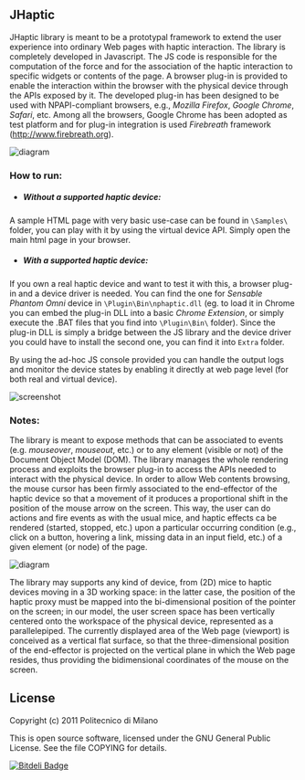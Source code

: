 JHaptic
-------

JHaptic library is meant to be a prototypal framework to extend the user experience into ordinary Web pages with haptic interaction. The library is completely developed in Javascript. The JS code is responsible for the computation of the force and for the association of the haptic interaction to specific widgets or contents of the page.
A browser plug-in is provided to enable the interaction within the browser with the physical device through the APIs exposed by it. The developed plug-in has been designed to be used with NPAPI-compliant browsers, e.g., *Mozilla Firefox*, *Google Chrome*, *Safari*, etc.
Among all the browsers, Google Chrome has been adopted as test platform and for plug-in integration is used *Firebreath* framework (http://www.firebreath.org).

![diagram](https://raw.github.com/guari/jhaptic/master/JS-Framework/Images/JH_basic_arch.png)

### How to run:

* ##### Without a supported haptic device:
A sample HTML page with very basic use-case can be found in ```\Samples\``` folder, you can play with it by using the virtual device API. Simply open the main html page in your browser.

* ##### With a supported haptic device:
If you own a real haptic device and want to test it with this, a browser plug-in and a device driver is needed. You can find the one for *Sensable Phantom Omni* device in ```\Plugin\Bin\nphaptic.dll```
(eg. to load it in Chrome you can embed the plug-in DLL into a basic *Chrome Extension*, or simply execute the .BAT files that you find into ```\Plugin\Bin\``` folder).
Since the plug-in DLL is simply a bridge between the JS library and the device driver you could have to install the second one, you can find it into ```Extra``` folder.

By using the ad-hoc JS console provided you can handle the output logs and monitor the device states by enabling it directly at web page level (for both real and virtual device).

![screenshot](https://raw.github.com/guari/jhaptic/master/JS-Framework/Images/JHConsole.jpg)

### Notes:

The library is meant to expose methods that can be associated to events (e.g. *mouseover*, *mouseout*, etc.) or to any element (visible or not) of the Document Object Model (DOM). The library manages the whole rendering process and exploits the browser plug-in to access the APIs needed to interact with the physical device.
In order to allow Web contents browsing, the mouse cursor has been firmly associated to the end-effector of the haptic device so that a movement of it produces a proportional shift in the position of the mouse arrow on the screen. This way, the user can do actions and fire events as with the usual mice, and haptic effects ca be rendered (started, stopped, etc.) upon a particular occurring condition (e.g., click on a button, hovering a link, missing data in an input field, etc.) of a given element (or node) of the page.

![diagram](https://raw.github.com/guari/jhaptic/master/JS-Framework/Images/JH_basic_arch2.png)

The library may supports any kind of device, from (2D) mice to haptic devices moving in a 3D working space: in the latter case, the position of the haptic proxy must be mapped into the bi-dimensional position of the pointer on the screen; in our model, the user screen space has been vertically centered onto the workspace of the physical device, represented as a parallelepiped. The currently displayed area of the Web page (viewport) is conceived as a vertical flat surface, so that the three-dimensional position of the end-effector is projected on the vertical plane in which the Web page resides, thus providing the bidimensional coordinates of the mouse on the screen.

License
-------

Copyright (c) 2011 Politecnico di Milano

This is open source software, licensed under the GNU General Public License. See the file COPYING for details.

[![Bitdeli Badge](https://d2weczhvl823v0.cloudfront.net/guari/jhaptic/trend.png)](https://bitdeli.com/free "Bitdeli Badge")

